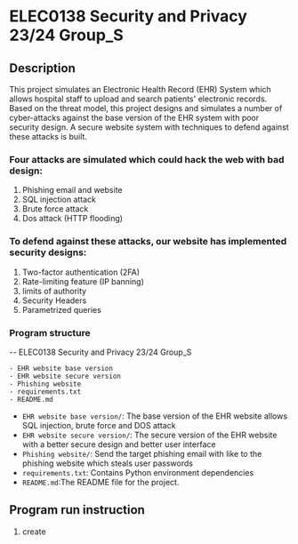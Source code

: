 # ELEC0138 Security and Privacy 23/24 Group_S

## Description
This project simulates an Electronic Health Record (EHR) System which allows hospital staff to upload and search patients' electronic records. Based on the threat model, this project designs and simulates a number of cyber-attacks against the base version of the EHR system with poor security design. A secure website system with techniques to defend against these attacks is built.

### Four attacks are simulated which could hack the web with bad design:  
1. Phishing email and website
2. SQL injection attack
3. Brute force attack
4. Dos attack (HTTP flooding)

### To defend against these attacks, our website has implemented security designs:
1. Two-factor authentication (2FA)
2. Rate-limiting feature (IP banning)
3. limits of authority
4. Security Headers
5. Parametrized queries

### Program structure
-- ELEC0138 Security and Privacy 23/24 Group_S
```
- EHR website base version
- EHR website secure version
- Phishing website
- requirements.txt
- README.md
```
- `EHR website base version/`: The base version of the EHR website allows SQL injection, brute force and DOS attack
- `EHR website secure version/`: The secure version of the EHR website with a better secure design and better user interface
- `Phishing website/`: Send the target phishing email with like to the phishing website which steals user passwords
- `requirements.txt`: Contains Python environment dependencies
- `README.md`:The README file for the project.

## Program run instruction
1. create 

